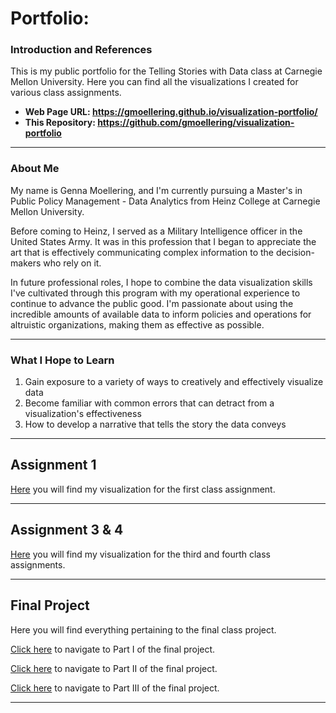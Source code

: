 # Portfolio:

### Introduction and References
This is my public portfolio for the Telling Stories with Data class at Carnegie Mellon University. Here you can find all the visualizations I created for various class assignments.

 - **Web Page URL:  https://gmoellering.github.io/visualization-portfolio/**
 - **This Repository:  https://github.com/gmoellering/visualization-portfolio**

---
### About Me 
My name is Genna Moellering, and I'm currently pursuing a Master's in Public Policy Management - Data Analytics from Heinz College at Carnegie Mellon University. 

Before coming to Heinz, I served as a Military Intelligence officer in the United States Army. It was in this profession that I began to appreciate the art that is effectively communicating complex information to the decision-makers who rely on it. 

In future professional roles, I hope to combine the data visualization skills I've cultivated through this program with my operational experience to continue to advance the public good. I'm passionate about using the incredible amounts of available data to inform policies and operations for altruistic organizations, making them as effective as possible. 

---
### What I Hope to Learn
1. Gain exposure to a variety of ways to creatively and effectively visualize data
2. Become familiar with common errors that can detract from a visualization's effectiveness
3. How to develop a narrative that tells the story the data conveys

---
## Assignment 1
[Here](/dataviz2.md) you will find my visualization for the first class assignment.

---
## Assignment 3 & 4
[Here](/assign3&4.md) you will find my visualization for the third and fourth class assignments.

---
## Final Project
Here you will find everything pertaining to the final class project.

[Click here](/part1.md) to navigate to Part I of the final project.

[Click here](/part2.md) to navigate to Part II of the final project.

[Click here](/part3.md) to navigate to Part III of the final project.

---
